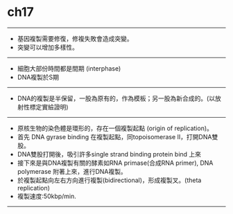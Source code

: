 # ch17
---
* 基因複製需要修復，修複失敗會造成突變。
* 突變可以增加多樣性。
---
* 細胞大部份時間都是間期 (interphase)
* DNA複製於S期
---
* DNA的複製是半保留，一股為原有的，作為模板；另一股為新合成的。(以放射性標定實䌞證明)
---
* 原核生物的染色體是環形的，存在一個複製起點 (origin of replication)。
* 首先 DNA gyrase binding 在複製起點，同topoisomerase II，打開DNA雙股。
* DNA雙股打開後，吸引許多single strand binding protein bind 上來
* 接下來是與DNA複製有關的酵素如RNA primase(合成RNA primer), DNA polymerase 附著上來，進行DNA複製。
* 於複製起點向左右方向進行複製(bidirectional)，形成複製叉。(theta replication)
* 複製速度:50kbp/min.
---
